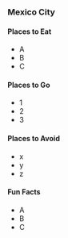 ### Mexico City

#### Places to Eat
- A
- B
- C

#### Places to Go
- 1
- 2
- 3

#### Places to Avoid
- x
- y
- z

#### Fun Facts
- A
- B
- C
